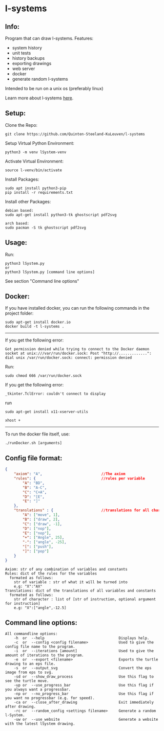 # l-systems

## Info:

Program that can draw l-systems.
Features:
- system history
- unit tests
- history backups
- exporting drawings
- web server
- docker
- generate random l-systems

Intended to be run on a unix os (preferably linux)

Learn more about l-systems [here](https://en.wikipedia.org/wiki/L-system).

## Setup:

Clone the Repo:
```
git clone https://github.com/Quinten-Steeland-KuLeuven/l-systems
```
Setup Virtual Python Environment:
```
python3 -m venv lSystem-venv
```
Activate Virtual Environment:
```
source l-venv/bin/activate
```
Install Packages:
```
sudo apt install python3-pip
pip install -r requirements.txt
```
Install other Packages:
```
debian based:
sudo apt-get install python3-tk ghostscript pdf2svg

arch based:
sudo pacman -S tk ghostscript pdf2svg
```

## Usage:

Run:
```
python3 lSystem.py
or
python3 lSystem.py [command line options]
```
See section "Command line options"

## Docker:


If you have installed docker, you can run the following commands in the project folder:
```
sudo apt-get install docker.io
docker build -t l-systems .
```
--------------------------------
If you get the following error:
```
Got permission denied while trying to connect to the Docker daemon socket at unix:///var/run/docker.sock: Post "http://.............": dial unix /var/run/docker.sock: connect: permission denied
```
Run:
```
sudo chmod 666 /var/run/docker.sock
```
If you get the following error:
```
_tkinter.TclError: couldn't connect to display
```
run
```
sudo apt-get install x11-xserver-utils

xhost +
```
--------------------------------

To run the docker file itself, use:
```
./runDocker.sh [arguments]
```

## Config file format:

```json
{
    "axiom": "A",                           //The axiom
    "rules": {                              //rules per variable
        "A": "BD",
        "B": "A-C",
        "C": "C+A",
        "D": "[E",
        "E": "]"
    },
    "translations" : {                      //translations for all characters
        "A": ["move", 1],
        "B": ["draw", 2],
        "C": ["draw", -1],
        "D": ["nop"],
        "E": ["nop"],
        "+": ["Angle", 25],
        "-": ["angle", -25],
        "[": ["push"],
        "]": ["pop"]
    }
}
```
```
Axiom: str of any combination of variables and constants  
Rules: dict of the rules for the variables  
  formated as follows:  
    str of variable : str of what it will be turned into  
    e.g: "X":"AX"  
Translations: dict of the translations of all variables and constants  
  formated as follows:  
    str of character : list of [str of instruction, optional argument for instruction]  
    e.g: "X":["angle",-12.5]  
```


## Command line options:

```
All commandline options:
    -h  or  --help                                  Displays help.
    -c  or  --config <config filename>              Used to give the config file name to the program.
    -i  or  --iterations [amount]                   Used to give the amount of iterations to the program.
    -e  or  --export <filename>                     Exports the turtle drawing to an eps file.
    -s  or  --output_svg                            Convert the eps image from eps to svg.
    -sd or  --show_draw_process                     Use this flag to see the turtle move.
    -up or  --use_progress_bar                      Use this flag if you always want a progressbar.
    -np or  --no_progress_bar                       Use this flag if you want no progressbar (e.g. for speed).
    -ca or  --close_after_drawing                   Exit immediately after drawing.
    -rc or  --random_config <settings filename>     Generate a random l-System.
    -uw or  --use_website                           Generate a website with the latest lSystem drawing.
```
